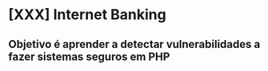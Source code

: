 # [XXX] Internet Banking

## Objetivo é aprender a detectar vulnerabilidades a fazer sistemas seguros em PHP


